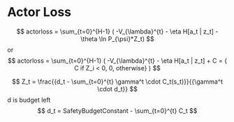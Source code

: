 # Actor Loss


$$
actorloss =  \sum_{t=0}^{H-1} ( -V_{\lambda}^{t} - \eta H[a_t | z_t] -  \theta \ln P_{\psi}*Z_t)
$$
or 
$$
actorloss =  \sum_{t=0}^{H-1} ( -V_{\lambda}^{t} - \eta H[a_t | z_t] +  C = { C if Z_i < 0, 0, otherwise} )
$$


$$
Z_t = \frac{{d_t - \sum_{t=0}^{t} \gamma^t \cdot C_t(s_t)}}{{\gamma^t \cdot d_t}}
$$
d is budget left
$$
d_t = SafetyBudgetConstant - \sum_{t=0}^{t} C_t
$$
 <!-- + \theta * \ln P_{\psi}  -->